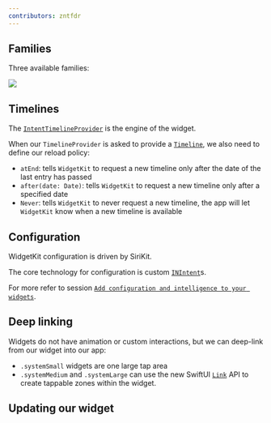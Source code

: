 ```yaml
---
contributors: zntfdr
---
```


## Families

Three available families:

![][familiesImage]

## Timelines

The [`IntentTimelineProvider`][itpdoc] is the engine of the widget.

When our `TimelineProvider` is asked to provide a [`Timeline`][tl], we also need to define our reload policy:

* `atEnd`: tells `WidgetKit` to request a new timeline only after the date of the last entry has passed
* `after(date: Date)`: tells `WidgetKit` to request a new timeline only after a specified date
* `Never`: tells `WidgetKit` to never request a new timeline, the app will let `WidgetKit` know when a new timeline is available

## Configuration

WidgetKit configuration is driven by SiriKit.

The core technology for configuration is custom [`INIntent`][intentsDoc]s.

For more refer to session [`Add configuration and intelligence to your widgets`][wwdc20-10194].

## Deep linking

Widgets do not have animation or custom interactions, but we can deep-link from our widget into our app:

- `.systemSmall` widgets are one large tap area
- `.systemMedium` and `.systemLarge` can use the new SwiftUI [`Link`][linkDoc] API to create tappable zones within the widget.

## Updating our widget

[wwdc20-10194]: https://www.wwdcnotes.com/notes/wwdc20/10194

[familiesImage]: ../../../images/notes/wwdc120/10035/families.png
[itpdoc]: https://developer.apple.com/documentation/widgetkit/intenttimelineprovider
[reload]: https://developer.apple.com/documentation/widgetkit/timelinereloadpolicy
[tl]: https://developer.apple.com/documentation/widgetkit/timeline
[intentsDoc]: https://developer.apple.com/documentation/sirikit/inintent
[linkDoc]: https://developer.apple.com/documentation/swiftui/link